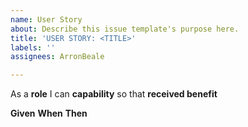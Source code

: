```yaml
---
name: User Story
about: Describe this issue template's purpose here.
title: 'USER STORY: <TITLE>'
labels: ''
assignees: ArronBeale

---
```


As a **role** I can **capability** so that **received benefit**

**Given**
**When**
**Then**
